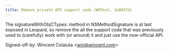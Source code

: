 ```yaml
---
title: Remove private API support code (WOTest, 2e0037d)
---
```


The signatureWithObjCTypes: method in NSMethodSignature is at last exposed in Leopard, so remove the all the support code that was previously used to (carefully) work with (or around) it and just use the now-official API.

Signed-off-by: Wincent Colaiuta &lt;win@wincent.com&gt;
